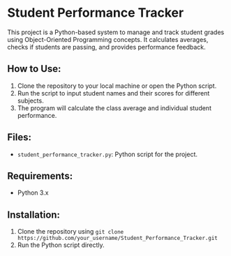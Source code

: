 # Student Performance Tracker

This project is a Python-based system to manage and track student grades using Object-Oriented Programming concepts. It calculates averages, checks if students are passing, and provides performance feedback.

## How to Use:

1. Clone the repository to your local machine or open the Python script.
2. Run the script to input student names and their scores for different subjects.
3. The program will calculate the class average and individual student performance.

## Files:
- `student_performance_tracker.py`: Python script for the project.

## Requirements:
- Python 3.x

## Installation:
1. Clone the repository using `git clone https://github.com/your_username/Student_Performance_Tracker.git`
2. Run the Python script directly.
